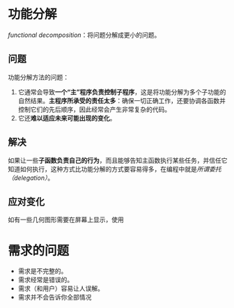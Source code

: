 # 功能分解
*functional decomposition*：将问题分解成更小的问题。

## 问题
功能分解方法的问题：
1. 它通常会导致**一个“主”程序负责控制子程序**，这是将功能分解为多个子功能的自然结果。**主程序所承受的责任太多**：确保一切正确工作，还要协调各函数并控制它们的先后顺序，因此经常会产生非常复杂的代码。
2. 它还**难以适应未来可能出现的变化**。

## 解决
如果让一些**子函数负责自己的行为**，而且能够告知主函数执行某些任务，并信任它知道如何执行，这种方式比功能分解的方式要容易得多，在编程中就是*所谓委托（delegation）*。


## 应对变化
如有一些几何图形需要在屏幕上显示，使用

# 需求的问题
- 需求是不完整的。
- 需求经常是错误的。 
- 需求（和用户）容易让人误解。
- 需求并不会告诉你全部情况



